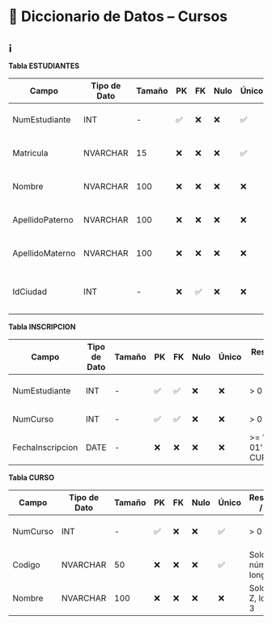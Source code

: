 # 📘 Diccionario de Datos – Cursos
¡
---

**Tabla ESTUDIANTES**

| Campo            | Tipo de Dato | Tamaño | PK  | FK  | Nulo | Único | Restricciones / CHECK               | Referencia a            | Descripción                        |
|------------------|--------------|--------|-----|-----|------|--------|-------------------------------------|-------------------------|------------------------------------|
| NumEstudiante    | INT          | -      | ✅   | ❌   | ❌   | ✅     | > 0                                 | -                       | Identificador único del estudiante |
| Matricula        | NVARCHAR      | 15     | ❌   | ❌   | ❌   | ✅     | Solo letras y números, longitud >= 3| -                       | Matrícula del estudiante           |
| Nombre           | NVARCHAR      | 100    | ❌   | ❌   | ❌   | ❌     | Solo letras A-Z, longitud >= 3      | -                       | Nombre(s) del estudiante           |
| ApellidoPaterno  | NVARCHAR      | 100    | ❌   | ❌   | ❌   | ❌     | Solo letras A-Z, longitud >= 3      | -                       | Apellido paterno                   |
| ApellidoMaterno  | NVARCHAR      | 100    | ❌   | ❌   | ❌   | ❌     | Solo letras A-Z, longitud >= 3      | -                       | Apellido materno                   |
| IdCiudad         | INT          | -      | ❌   | ✅   | ❌   | ❌     | > 0                                 | CIUDADES(IdCiudad)      | Ciudad de residencia del estudiante|



 **Tabla INSCRIPCION**

| Campo              | Tipo de Dato | Tamaño | PK  | FK  | Nulo | Único | Restricciones / CHECK               | Referencia a            | Descripción                        |
|--------------------|--------------|--------|-----|-----|------|--------|-------------------------------------|-------------------------|------------------------------------|
| NumEstudiante      | INT          | -      | ✅   | ✅   | ❌   | ❌     | > 0                                 | ESTUDIANTES(NumEstudiante)| Identificador del estudiante      |
| NumCurso           | INT          | -      | ✅   | ✅   | ❌   | ❌     | > 0                                 | CURSO(NumCurso)         | Identificador del curso            |
| FechaInscripcion   | DATE         | -      | ❌   | ❌   | ❌   | ❌     | >= '2000-01-01' AND <= CURRENT_DATE | -                       | Fecha de inscripción al curso      |



 **Tabla CURSO**

| Campo           | Tipo de Dato | Tamaño | PK  | FK  | Nulo | Único | Restricciones / CHECK               | Referencia a            | Descripción                        |
|-----------------|--------------|--------|-----|-----|------|--------|-------------------------------------|-------------------------|------------------------------------|
| NumCurso        | INT          | -      | ✅   | ❌   | ❌   | ✅     | > 0                                 | -                       | Identificador único del curso      |
| Codigo          | NVARCHAR      | 50     | ❌   | ❌   | ❌   | ✅     | Solo letras y números, longitud >= 3| -                       | Código interno del curso           |
| Nombre          | NVARCHAR      | 100    | ❌   | ❌   | ❌   | ❌     | Solo letras A-Z, longitud >= 3      | -                       | Nombre del curso                   |

